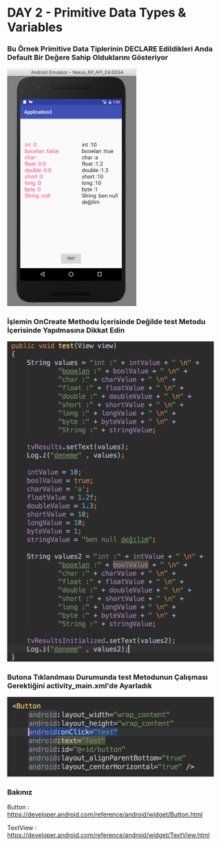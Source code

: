 # DAY 2 - Primitive Data Types & Variables

### Bu Örnek Primitive Data Tiplerinin DECLARE Edildikleri Anda Default Bir Değere Sahip Olduklarını Gösteriyor

<img src="screenshots/emulator.png" width="300">

### İşlemin OnCreate Methodu İçerisinde Değilde test Metodu İçerisinde Yapılmasına Dikkat Edin

<img src="screenshots/test.png" width="480">

### Butona Tıklanılması Durumunda test Metodunun Çalışması Gerektiğini activity_main.xml'de Ayarladık

<img src="screenshots/test_xml.png" width="480">

### Bakınız
Button : https://developer.android.com/reference/android/widget/Button.html

TextView : https://developer.android.com/reference/android/widget/TextView.html
